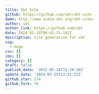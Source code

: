 ```yaml
---
title: Sbt Site
github: https://github.com/sbt/sbt-site
demo: http://www.scala-sbt.org/sbt-site/
author: sbt
author_link: https://github.com/sbt
date: 2024-02-19T06:41:31.101Z
description: Site generation for sbt
ssg:
  - Hugo
css: []
cms: []
category: []
draft: false
publish_date: '2012-05-16T15:10:10Z'
update_date: '2024-03-25T13:21:22Z'
github_star: 174
github_fork: 74
---
```

